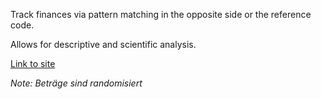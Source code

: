 Track finances via pattern matching in the opposite side or the reference code.

Allows for descriptive and scientific analysis.

[Link to site](https://o5sibg-soeren0schwabbauer.shinyapps.io/finanzen/)

_Note: Beträge sind randomisiert_
